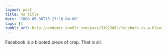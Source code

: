 ```yaml
---
layout: post
title: no title
date: '2008-05-06T15:27:18-04:00'
tags: []
tumblr_url: http://endemic.tumblr.com/post/33923862/facebook-is-a-bloated-piece-of-crap-that-is-all
---
```

Facebook is a bloated piece of crap. That is all.

